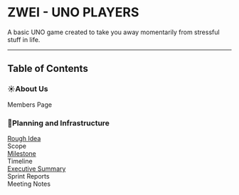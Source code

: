 # ZWEI - UNO PLAYERS

A basic UNO game created to take you away momentarily from stressful stuff in life.

---
## Table of Contents
### ☀️About Us
Members Page
### 📒Planning and Infrastructure
[Rough Idea](Documentation/RoughIdea.md)
<br>Scope
<br>[Milestone](Requirements/Milestones.md)
<br>Timeline
<br>[Executive Summary](Requirements/ExecutiveSummary.md)
<br>Sprint Reports
<br>Meeting Notes





